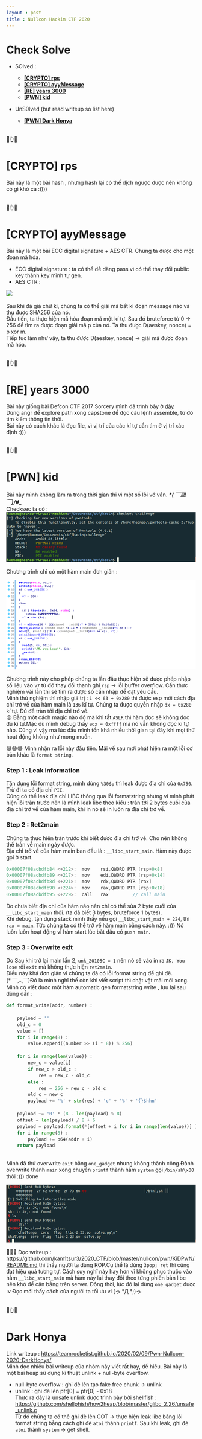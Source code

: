 ```yaml
---
layout : post
title : Nullcon Hackim CTF 2020
---
```


# Check Solve    
 - SOlved :   
   + [**[CRYPTO] rps**](#wu1)      
   + [**[CRYPTO] ayyMessage**](#wu2)   
   + [**[RE] years 3000**](#wu3)   
   + [**[PWN] kid**](#wu4)     
 
  - UnS0lved (but read writeup so list here)  
    + [**[PWN] Dark Honya**](#wu5)    

<a name="wu1"></a>    
👊👆🤲 
# [CRYPTO] rps    
Bài này là một bài hash , nhưng hash lại có thể dịch ngược được nên không có gì khó cả :)))) 

<a name="wu2"></a>  
👊👆🤲
# [CRYPTO] ayyMessage   

Bài này là một bài ECC digital signature + AES CTR. Chúng ta được cho một đoạn mã hóa.   
 + ECC digital signature : ta có thể dễ dàng pass vì có thể thay đổi public key thành key mình tự gen.   
 + AES CTR :    

![](https://upload.wikimedia.org/wikipedia/commons/thumb/3/3c/CTR_decryption_2.svg/601px-CTR_decryption_2.svg.png)      

Sau khi đã giả chữ kí, chúng ta có thể giải mã bất kì đoạn message nào và thu được SHA256 của nó.  
Đầu tiên, ta thực hiện mã hóa đoạn mã một kí tự. Sau đó bruteforce từ 0 -> 256 để tìm ra được đoạn giải mã p của nó. Ta thu được D(aeskey, nonce) = p xor m.   
Tiếp tục làm như vậy, ta thu được D(aeskey, nonce) -> giải mã được đoạn mã hóa.

<a name="wu3"></a>  
👊👆🤲
# [RE] years 3000    

Bài này giống bài Defcon CTF 2017 Sorcery mình đã trình bày ở [đây](https://hacmao.pw/2020-02-01-Reversing_angr/)   
Dùng angr để explore path xong capstone để đọc câu lệnh assemble, từ đó tìm kiếm thông tin thôi.     
Bài này có cách khác là đọc file, vì vị trí của các kí tự cần tìm ở vị trí xác định :)))   

<a name="wu4"></a>  
👊👆🤲
# [PWN] kid     
Bài này mình không làm ra trong thời gian thi vì một số lỗi vớ vẩn. ___*( ￣皿￣)/#____    
Checksec ta có :   
![](/ctf/2020/nullcon/kid/hinh2.PNG)     

Chương trình chỉ có một hàm main đơn giản :   

![](/ctf/2020/nullcon/kid/hinh1.PNG)    

Chương trình này cho phép chúng ta lần đầu thực hiện sẽ được phép nhập số liệu vào ```v7``` từ đó thay đổi thanh ghi ```rsp``` -> lỗi buffer overflow. Cần thực nghiệm vài lần thì sẽ tìm ra được số cần nhập để đạt yêu cầu.  
Mình thử nghiệm thì nhập giá trị : ```1 << 63 + 0x280``` thì được esp mới cách địa chỉ trở về của hàm main là ```136``` kí tự. Chúng ta được quyền nhập ```dx = 0x280``` kí tự. Đủ để tràn tới địa chỉ trở về.    
😥 Bằng một cách magic nào đó mà khi tắt ```ASLR``` thì hàm đọc sẽ không đọc đủ kí tự.Mặc dù mình debug thấy ```edx = 0xffff``` mà nó vẫn không đọc kí tự nào. Cũng vì vậy mà lúc đầu mình tốn khá nhiều thời gian tại đây khi mọi thứ hoạt động không như mong muốn.    

😅😅😅 Mình nhận ra lỗi này đầu tiên. Mãi về sau mới phát hiện ra một lỗi cơ bản khác là ```format string```.   
### Step 1 : Leak information    
Tận dụng lỗi format string, mình dùng ```%30$p``` thì leak được địa chỉ của ```0x750```. Trừ đi ta có địa chỉ ```PIE```.    
Cũng có thể leak địa chỉ LIBC thông qua lỗi formatstring nhưng vì mình phát hiện lỗi tràn trước nên là mình leak libc theo kiểu : tràn tới 2 bytes cuối của địa chỉ trở về của hàm main, khi in nó sẽ in luôn ra địa chỉ trở về.   

### Step 2 : Ret2main    
Chúng ta thực hiện tràn trước khi biết được địa chỉ trở về. Cho nên không thể tràn về main ngày được.    
Địa chỉ trở về của hàm main ban đầu là :  ```__libc_start_main```. Hàm này được gọi ở start.    
```c
0x00007f08acbdfb84 <+212>:	mov    rsi,QWORD PTR [rsp+0x8]
0x00007f08acbdfb89 <+217>:	mov    edi,DWORD PTR [rsp+0x14]
0x00007f08acbdfb8d <+221>:	mov    rdx,QWORD PTR [rax]
0x00007f08acbdfb90 <+224>:	mov    rax,QWORD PTR [rsp+0x18]
0x00007f08acbdfb95 <+229>:	call   rax         // call main 
```  
Do chưa biết địa chỉ của hàm nào nên chỉ có thể sửa 2 byte cuối của ```__libc_start_main``` thôi. (ta đã biết 3 bytes, bruteforce 1 bytes).   
Khi debug, tận dụng stack mình thấy nếu gọi ```__libc_start_main + 224```, thì ```rax = main```. Tức chúng ta có thể trở về hàm main bằng cách này. :))) Nó luôn luôn hoạt động vì hàm start lúc bắt đầu có ```push main```.    

### Step 3 :  Overwrite exit   
Do Sau khi trở lại main lần 2, ```unk_20105C = 1``` nên nó sẽ vào in ra ```JK, You lose``` rồi ```exit``` mà không thực hiện ```ret2main```.  
Điều này khá đơn giản vì chúng ta đã có lỗi format string để ghi đè.   
(* ￣︿￣)Đó là mình nghĩ thế còn khi viết script thì chật vật mãi mới xong. Mình có viết được một hàm automatic gen formatstring write , lưu lại sau dùng dần :     

```python 
def format_write(addr, number) : 

    payload = '' 
    old_c = 0 
    value = []
    for i in range(8) : 
        value.append((number >> (i * 8)) % 256)
        
    for i in range(len(value)) : 
        new_c = value[i]  
        if new_c > old_c : 
            res = new_c - old_c 
        else : 
            res = 256 + new_c - old_c
        old_c = new_c 
        payload += '%' + str(res) + 'c' + '%' + '{}$hhn'
        
    payload += '0' * (8 - len(payload) % 8)
    offset = len(payload) / 8 + 6
    payload = payload.format(*[offset + i for i in range(len(value))] )
    for i in range(8) : 
        payload += p64(addr + i)
    return payload 
    
```     
Mình đã thử overwrite ```exit``` bằng ```one_gadget``` nhưng không thành công.Đành overwrite thành ```main``` xong chuyển ```printf``` thành hàm ```system``` gọi ```/bin/sh\x00``` thôi :)))   done    

![](/ctf/2020/nullcon/kid/hinh3.PNG)    

🎇🎇🎇 Đọc writeup : https://github.com/kam1tsur3/2020_CTF/blob/master/nullcon/pwn/KiDPwN/README.md thì thầy người ta dùng ROP.Cụ thể là dùng ```3pop; ret``` thì cũng đạt hiệu quả tương tự. Cách  suy nghĩ này hay hơn vì không phục thuộc vào hàm ```__libc_start_main``` mà hàm này lại thay đổi theo từng phiên bản libc nên khó để cân bằng trên server. Đồng thời, lúc đó lại dùng ```one_gadget``` được :v Đọc mới thấy cách của người ta tối ưu vl (っ °Д °;)っ    

<a name="wu5"></a>  
👊👆🤲
# Dark Honya     
Link writeup : https://teamrocketist.github.io/2020/02/09/Pwn-Nullcon-2020-DarkHonya/   
Mình đọc nhiều bài writeup của nhóm này viết rất hay, dễ hiểu. Bài này là một bài heap sử dụng kĩ thuật unlink + null-byte overflow.  
 + null-byte overflow : ghi đè lên tạo fake free chunk -> unlink   
 + unlink : ghi đè lên ptr[0] = ptr[0] - 0x18    
Thực ra đây là unsafe unlink được trình bày bởi shellfish : https://github.com/shellphish/how2heap/blob/master/glibc_2.26/unsafe_unlink.c    
Từ đó chúng ta có thể ghi đè lên GOT -> thực hiện leak libc bằng lỗi format string bằng cách ghi đè ```atoi``` thành ```printf```.
Sau khi leak, ghi đè ```atoi``` thành ```system``` -> get shell.    

